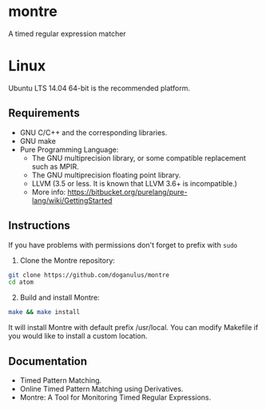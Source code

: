 # montre

A timed regular expression matcher

# Linux

Ubuntu LTS 14.04 64-bit is the recommended platform.

## Requirements

  * GNU C/C++ and the corresponding libraries.
  * GNU make
  * Pure Programming Language:
  	* The GNU multiprecision library, or some compatible replacement such as MPIR.
  	* The GNU multiprecision floating point library.
  	* LLVM (3.5 or less. It is known that LLVM 3.6+ is incompatible.)
  	* More info: https://bitbucket.org/purelang/pure-lang/wiki/GettingStarted

## Instructions

If you have problems with permissions don't forget to prefix with `sudo`

1. Clone the Montre repository:

  ```sh
  git clone https://github.com/doganulus/montre
  cd atom
  ```

2. Build and install Montre:

  ```sh
  make && make install
  ```

  It will install Montre with default prefix /usr/local. You can modify Makefile if you would like to install a custom location.

## Documentation

  * Timed Pattern Matching.
  * Online Timed Pattern Matching using Derivatives.
  * Montre: A Tool for Monitoring Timed Regular Expressions.